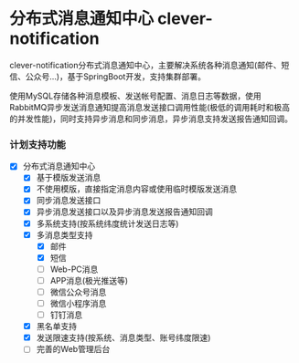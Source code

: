 # 分布式消息通知中心 clever-notification

clever-notification分布式消息通知中心，主要解决系统各种消息通知(邮件、短信、公众号...)，基于SpringBoot开发，支持集群部署。

使用MySQL存储各种消息模板、发送帐号配置、消息日志等数据，使用RabbitMQ异步发送消息通知提高消息发送接口调用性能(极低的调用耗时和极高的并发性能)，同时支持异步消息和同步消息，异步消息支持发送报告通知回调。

### 计划支持功能

- [x] 分布式消息通知中心
    - [x] 基于模版发送消息
    - [x] 不使用模版，直接指定消息内容或使用临时模版发送消息
    - [x] 同步消息发送接口
    - [x] 异步消息发送接口以及异步消息发送报告通知回调
    - [x] 多系统支持(按系统纬度统计发送日志等)
    - [x] 多消息类型支持
        - [x] 邮件
        - [x] 短信
        - [ ] Web-PC消息
        - [ ] APP消息(极光推送等)
        - [ ] 微信公众号消息
        - [ ] 微信小程序消息
        - [ ] 钉钉消息
    - [x] 黑名单支持
    - [x] 发送限速支持(按系统、消息类型、账号纬度限速)
    - [ ] 完善的Web管理后台